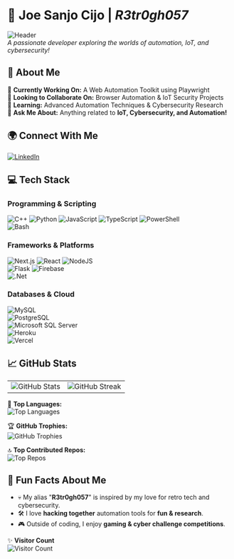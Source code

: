# 🚀 **Joe Sanjo Cijo** | *R3tr0gh057*  
![Header](https://media1.giphy.com/media/v1.Y2lkPTc5MGI3NjExdHh1cTFvM2JlNnRzMjRwbDh6b2h3aG5yMHJkdWR5NThxeGQ5aDQ4MSZlcD12MV9pbnRlcm5hbF9naWZfYnlfaWQmY3Q9Zw/MM0Jrc8BHKx3y/giphy.gif)  
*A passionate developer exploring the worlds of automation, IoT, and cybersecurity!*  



## 🌟 **About Me**  
🔹 **Currently Working On:** A Web Automation Toolkit using Playwright  
🔹 **Looking to Collaborate On:** Browser Automation & IoT Security Projects  
🔹 **Learning:** Advanced Automation Techniques & Cybersecurity Research  
🔹 **Ask Me About:** Anything related to **IoT, Cybersecurity, and Automation!**  



## 🌍 **Connect With Me**  
[![LinkedIn](https://img.shields.io/badge/LinkedIn-%230077B5.svg?style=for-the-badge&logo=linkedin&logoColor=white)](https://linkedin.com/in/joe-sanjo-b0429a262)  



## 💻 **Tech Stack**
### **Programming & Scripting**  
![C++](https://img.shields.io/badge/C++-%2300599C.svg?style=for-the-badge&logo=c%2B%2B&logoColor=white) 
![Python](https://img.shields.io/badge/Python-3670A0?style=for-the-badge&logo=python&logoColor=ffdd54)
![JavaScript](https://img.shields.io/badge/JavaScript-%23323330.svg?style=for-the-badge&logo=javascript&logoColor=%23F7DF1E)
![TypeScript](https://img.shields.io/badge/TypeScript-%23007ACC.svg?style=for-the-badge&logo=typescript&logoColor=white)
![PowerShell](https://img.shields.io/badge/PowerShell-%235391FE.svg?style=for-the-badge&logo=powershell&logoColor=white)  
![Bash](https://img.shields.io/badge/Bash-%23121011.svg?style=for-the-badge&logo=gnu-bash&logoColor=white)  

### **Frameworks & Platforms**  
![Next.js](https://img.shields.io/badge/Next-black?style=for-the-badge&logo=next.js&logoColor=white) 
![React](https://img.shields.io/badge/React-%2320232a.svg?style=for-the-badge&logo=react&logoColor=%2361DAFB) 
![NodeJS](https://img.shields.io/badge/Node.js-6DA55F?style=for-the-badge&logo=node.js&logoColor=white)  
![Flask](https://img.shields.io/badge/Flask-%23000.svg?style=for-the-badge&logo=flask&logoColor=white) 
![Firebase](https://img.shields.io/badge/Firebase-%23039BE5.svg?style=for-the-badge&logo=firebase)  
![.Net](https://img.shields.io/badge/.NET-5C2D91?style=for-the-badge&logo=.net&logoColor=white)  

### **Databases & Cloud**  
![MySQL](https://img.shields.io/badge/MySQL-4479A1.svg?style=for-the-badge&logo=mysql&logoColor=white)  
![PostgreSQL](https://img.shields.io/badge/PostgreSQL-%23316192.svg?style=for-the-badge&logo=postgresql&logoColor=white)  
![Microsoft SQL Server](https://img.shields.io/badge/SQL%20Server-CC2927?style=for-the-badge&logo=microsoft%20sql%20server&logoColor=white)  
![Heroku](https://img.shields.io/badge/Heroku-%23430098.svg?style=for-the-badge&logo=heroku&logoColor=white)  
![Vercel](https://img.shields.io/badge/Vercel-%23000000.svg?style=for-the-badge&logo=vercel&logoColor=white)  



## 📈 **GitHub Stats**  
<table>
  <tr>
    <td><img src="https://github-readme-stats.vercel.app/api?username=R3tr0gh057&theme=dark&hide_border=false&include_all_commits=true&count_private=true" alt="GitHub Stats"></td>
    <td><img src="https://github-readme-streak-stats.herokuapp.com/?user=R3tr0gh057&theme=dark&hide_border=false" alt="GitHub Streak"></td>
  </tr>
</table>  

🌟 **Top Languages:**  
<img src="https://github-readme-stats.vercel.app/api/top-langs/?username=R3tr0gh057&theme=dark&hide_border=false&include_all_commits=true&count_private=true&layout=compact" alt="Top Languages">  

🏆 **GitHub Trophies:**  
<img src="https://github-profile-trophy.vercel.app/?username=R3tr0gh057&theme=radical&no-frame=true&no-bg=false&margin-w=4" alt="GitHub Trophies">  

🔝 **Top Contributed Repos:**  
<img src="https://github-contributor-stats.vercel.app/api?username=R3tr0gh057&limit=5&theme=dark&combine_all_yearly_contributions=true" alt="Top Repos">  



## 🎯 **Fun Facts About Me**  
- 💀 My alias "**R3tr0gh057**" is inspired by my love for retro tech and cybersecurity.  
- 🛠️ I love **hacking together** automation tools for **fun & research**.  
- 🎮 Outside of coding, I enjoy **gaming & cyber challenge competitions**.  



✨ **Visitor Count**  
![Visitor Count](https://visitcount.itsvg.in/api?id=R3tr0gh057&icon=0&color=0)  
